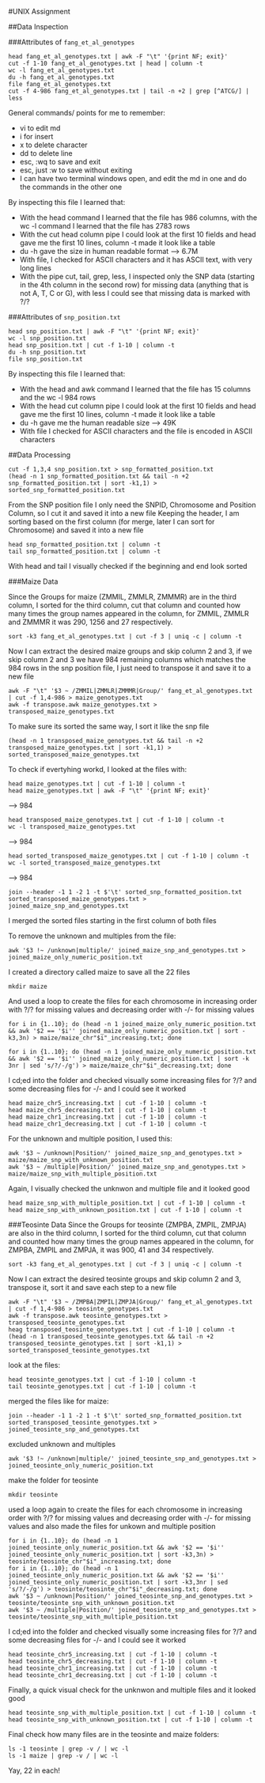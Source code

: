#UNIX Assignment

##Data Inspection

###Attributes of `fang_et_al_genotypes`

```
head fang_et_al_genotypes.txt | awk -F "\t" '{print NF; exit}'
cut -f 1-10 fang_et_al_genotypes.txt | head | column -t
wc -l fang_et_al_genotypes.txt
du -h fang_et_al_genotypes.txt
file fang_et_al_genotypes.txt
cut -f 4-986 fang_et_al_genotypes.txt | tail -n +2 | grep [^ATCG/] | less
```
General commands/ points for me to remember: 
* vi to edit md 
* i for insert
* x to delete character 
* dd to delete line
* esc, :wq to save and exit
* esc, just :w to save without exiting 
* I can have two terminal windows open, and edit the md in one and do the commands in the other one

By inspecting this file I learned that:

* With the head command I learned that the file has 986 columns, with the wc -l command I learned that the file has 2783 rows
* With the cut head column pipe I could look at the first 10 fields and head gave me the first 10 lines, column -t made it look like a table  
* du -h gave the size in human readable format --> 6.7M 
* With file, I checked for ASCII characters and it has ASCII text, with very long lines
* With the pipe cut, tail, grep, less, I inspected only the SNP data (starting in the 4th column in the second row) for missing data (anything that is not A, T, C or G), with less I could see that missing data is marked with ?/? 
 

###Attributes of `snp_position.txt`

```
head snp_position.txt | awk -F "\t" '{print NF; exit}'
wc -l snp_position.txt
head snp_position.txt | cut -f 1-10 | column -t
du -h snp_position.txt
file snp_position.txt
```

By inspecting this file I learned that:

* With the head and awk command I learned that the file has 15 columns and the wc -l 984 rows 
* With the head cut column pipe I could look at the first 10 fields and head gave me the first 10 lines, column -t made it look like a table
* du -h gave me the human readable size --> 49K
* With file I checked for ASCII characters and the file is encoded in ASCII characters 
 

##Data Processing


```
cut -f 1,3,4 snp_position.txt > snp_formatted_position.txt
(head -n 1 snp_formatted_position.txt && tail -n +2 snp_formatted_position.txt | sort -k1,1) > sorted_snp_formatted_position.txt
``` 
From the SNP position file I only need the SNPID, Chromosome and Position Column, so I cut it and saved it into a new file
Keeping the header, I am sorting based on the first column (for merge, later I can sort for Chromosome) and saved it into a new file 

```
head snp_formatted_position.txt | column -t
tail snp_formatted_position.txt | column -t
```

With head and tail I visually checked if the beginning and end look sorted


###Maize Data

Since the Groups for maize (ZMMIL, ZMMLR, ZMMMR) are in the third column, I sorted for the third column, cut that column and counted how many times the group names appeared in the column, for ZMMIL, ZMMLR and ZMMMR it was 290, 1256 and 27 respectively. 

```
sort -k3 fang_et_al_genotypes.txt | cut -f 3 | uniq -c | column -t
```

Now I can extract the desired maize groups and skip column 2 and 3, if we skip column 2 and 3 we have 984 remaining columns which matches the 984 rows in the snp position file, I just need to transpose it and save it to a new file 

```
awk -F "\t" '$3 ~ /ZMMIL|ZMMLR|ZMMMR|Group/' fang_et_al_genotypes.txt | cut -f 1,4-986 > maize_genotypes.txt
awk -f transpose.awk maize_genotypes.txt > transposed_maize_genotypes.txt
```

To make sure its sorted the same way, I sort it like the snp file

```
(head -n 1 transposed_maize_genotypes.txt && tail -n +2 transposed_maize_genotypes.txt | sort -k1,1) > sorted_transposed_maize_genotypes.txt
``` 

To check if evertyhing workd, I looked at the files with:

```
head maize_genotypes.txt | cut -f 1-10 | column -t
head maize_genotypes.txt | awk -F "\t" '{print NF; exit}'
```
--> 984 

```
head transposed_maize_genotypes.txt | cut -f 1-10 | column -t
wc -l transposed_maize_genotypes.txt
```
--> 984

```
head sorted_transposed_maize_genotypes.txt | cut -f 1-10 | column -t
wc -l sorted_transposed_maize_genotypes.txt
```
--> 984 

```
join --header -1 1 -2 1 -t $'\t' sorted_snp_formatted_position.txt sorted_transposed_maize_genotypes.txt > joined_maize_snp_and_genotypes.txt

```
I merged the sorted files starting in the first column of both files

To remove the unknown and multiples from the file:

```
awk '$3 !~ /unknown|multiple/' joined_maize_snp_and_genotypes.txt > joined_maize_only_numeric_position.txt
```
I created a directory called maize to save all the 22 files

```
mkdir maize
```

And used a loop to create the files for each chromosome in increasing order with ?/? for missing values and decreasing order with -/- for missing values

```
for i in {1..10}; do (head -n 1 joined_maize_only_numeric_position.txt && awk '$2 == '$i'' joined_maize_only_numeric_position.txt | sort -k3,3n) > maize/maize_chr"$i"_increasing.txt; done 
```

```
for i in {1..10}; do (head -n 1 joined_maize_only_numeric_position.txt && awk '$2 == '$i'' joined_maize_only_numeric_position.txt | sort -k 3nr | sed 's/?/-/g') > maize/maize_chr"$i"_decreasing.txt; done
```

I cd;ed into the folder and checked visually some increasing files for ?/? and some decreasing files for -/- and I could see it worked

```
head maize_chr5_increasing.txt | cut -f 1-10 | column -t
head maize_chr5_decreasing.txt | cut -f 1-10 | column -t
head maize_chr1_increasing.txt | cut -f 1-10 | column -t
head maize_chr1_decreasing.txt | cut -f 1-10 | column -t
```

For the unknown and multiple position, I used this:

```
awk '$3 ~ /unknown|Position/' joined_maize_snp_and_genotypes.txt > maize/maize_snp_with_unknown_position.txt
awk '$3 ~ /multiple|Position/' joined_maize_snp_and_genotypes.txt > maize/maize_snp_with_multiple_position.txt
```

Again, I visually checked the unknwon and multiple file and it looked good

```
head maize_snp_with_multiple_position.txt | cut -f 1-10 | column -t
head maize_snp_with_unknown_position.txt | cut -f 1-10 | column -t
```



###Teosinte Data
Since the Groups for teosinte (ZMPBA, ZMPIL, ZMPJA) are also in the third column, I sorted for the third column, cut that column and counted how many times the group names appeared in the column, for ZMPBA, ZMPIL and ZMPJA, it was 900, 41 and 34 respectively.

```                                            
sort -k3 fang_et_al_genotypes.txt | cut -f 3 | uniq -c | column -t
```

Now I can extract the desired teosinte groups and skip column 2 and 3, transpose it, sort it and save each step to a new file

```
awk -F "\t" '$3 ~ /ZMPBA|ZMPIL|ZMPJA|Group/' fang_et_al_genotypes.txt | cut -f 1,4-986 > teosinte_genotypes.txt
awk -f transpose.awk teosinte_genotypes.txt > transposed_teosinte_genotypes.txt
heag transposed_teosinte_genotypes.txt | cut -f 1-10 | column -t
(head -n 1 transposed_teosinte_genotypes.txt && tail -n +2 transposed_teosinte_genotypes.txt | sort -k1,1) > sorted_transposed_teosinte_genotypes.txt
```

look at the files:

```
head teosinte_genotypes.txt | cut -f 1-10 | column -t
tail teosinte_genotypes.txt | cut -f 1-10 | column -t
```

merged the files like for maize:

```
join --header -1 1 -2 1 -t $'\t' sorted_snp_formatted_position.txt sorted_transposed_teosinte_genotypes.txt > joined_teosinte_snp_and_genotypes.txt
```

excluded unknown and multiples

```
awk '$3 !~ /unknown|multiple/' joined_teosinte_snp_and_genotypes.txt > joined_teosinte_only_numeric_position.txt
```

make the folder for teosinte

```
mkdir teosinte
```


used a loop again to create the files for each chromosome in increasing order with ?/? for missing values and decreasing order with -/- for missing values
and also made the files for unkown and multiple position

```
for i in {1..10}; do (head -n 1 joined_teosinte_only_numeric_position.txt && awk '$2 == '$i'' joined_teosinte_only_numeric_position.txt | sort -k3,3n) > teosinte/teosinte_chr"$i"_increasing.txt; done
for i in {1..10}; do (head -n 1 joined_teosinte_only_numeric_position.txt && awk '$2 == '$i'' joined_teosinte_only_numeric_position.txt | sort -k3,3nr | sed 's/?/-/g') > teosinte/teosinte_chr"$i"_decreasing.txt; done
awk '$3 ~ /unknown|Position/' joined_teosinte_snp_and_genotypes.txt > teosinte/teosinte_snp_with_unknown_position.txt
awk '$3 ~ /multiple|Position/' joined_teosinte_snp_and_genotypes.txt > teosinte/teosinte_snp_with_multiple_position.txt
```

I cd;ed into the folder and checked visually some increasing files for ?/? and some decreasing files for -/- and I could see it worked

```
head teosinte_chr5_increasing.txt | cut -f 1-10 | column -t
head teosinte_chr5_decreasing.txt | cut -f 1-10 | column -t
head teosinte_chr1_increasing.txt | cut -f 1-10 | column -t
head teosinte_chr1_decreasing.txt | cut -f 1-10 | column -t
```

Finally, a quick visual check for the unknwon and multiple files and it looked good

```
head teosinte_snp_with_multiple_position.txt | cut -f 1-10 | column -t
head teosinte_snp_with_unknown_position.txt | cut -f 1-10 | column -t
```

Final check how many files are in the teosinte and maize folders:

```
ls -1 teosinte | grep -v / | wc -l
ls -1 maize | grep -v / | wc -l
```

Yay, 22 in each!


